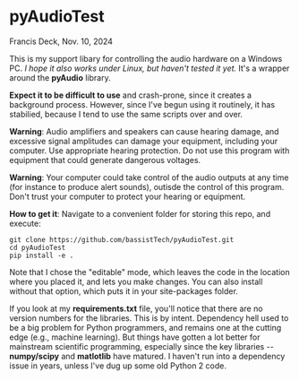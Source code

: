 # pyAudioTest

Francis Deck, Nov. 10, 2024

This is my support libary for controlling the audio hardware on a Windows PC. *I hope it also works under Linux, but haven't tested it yet.* It's a wrapper around the **pyAudio** library.

**Expect it to be difficult to use** and crash-prone, since it creates a background process. However, since I've begun using it routinely, it has stabilied, because I tend to use the same scripts over and over.

**Warning**: Audio amplifiers and speakers can cause hearing damage, and 
excessive signal amplitudes can damage your equipment, including your
computer. Use appropriate hearing protection. Do not use this program
with equipment that could generate dangerous voltages.

**Warning**: Your computer could take control of the audio outputs at any
time (for instance to produce alert sounds), outisde the control of
this program. Don't trust your computer to protect your hearing or equipment.

**How to get it**: Navigate to a convenient folder for storing this repo, and execute:

	git clone https://github.com/bassistTech/pyAudioTest.git
	cd pyAudioTest
	pip install -e .

Note that I chose the "editable" mode, which leaves the code in the location where you placed it, and lets you make changes. You can also install without that option, which puts it in your site-packages folder.

If you look at my **requirements.txt** file, you'll notice that there are no version numbers for the libraries. This is by intent. Dependency hell used to be a big problem for Python programmers, and remains one at the cutting edge (e.g., machine learning). But things have gotten a lot better for mainstream scientific programming, especially since the key libraries -- **numpy/scipy** and **matlotlib** have matured. I haven't run into a dependency issue in years, unless I've dug up some old Python 2 code.